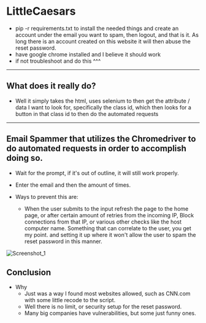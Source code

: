 # LittleCaesars
- pip -r requirements.txt to install the needed things and create an account under the email you want to spam, then logout, and that is it. As long there is an account created on this website it will then abuse the reset password.
- have google chrome installed and I believe it should work
- if not troubleshoot and do this ^^^
----
## What does it really do?
  - Well it simply takes the html, uses selenium to then get the attribute / data I want to look for, specifically the class id, which then looks for a button in that class id to then do the automated requests
----
## Email Spammer that utilizes the Chromedriver to do automated requests in order to accomplish doing so.
  - Wait for the prompt, if it's out of outline, it will still work properly.
  - Enter the email and then the amount of times.

- Ways to prevent this are:
  - When the user submits to the input refresh the page to the home page, or after certain amount of retries from the incoming IP, Block connections from that IP, or various other checks like the host computer name. Something that can correlate to the user, you get my point. and setting it up where it won't allow the user to spam the reset password in this manner.  

![Screenshot_1](https://github.com/Daulaires/LittleCaesars/assets/102845355/77315083-a725-4016-ac3a-7a755e80cd3b)

## Conclusion
  - Why 
    - Just was a way I found most websites allowed, such as CNN.com with some little recode to the script.
    - Well there is no limit, or security setup for the reset password.
    - Many big companies have vulnerabilities, but some just funny ones.
